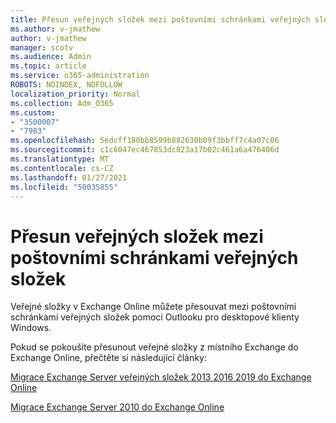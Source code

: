 ```yaml
---
title: Přesun veřejných složek mezi poštovními schránkami veřejných složek
ms.author: v-jmathew
author: v-jmathew
manager: scotv
ms.audience: Admin
ms.topic: article
ms.service: o365-administration
ROBOTS: NOINDEX, NOFOLLOW
localization_priority: Normal
ms.collection: Adm_O365
ms.custom:
- "3500007"
- "7983"
ms.openlocfilehash: 5edcff180bb8599b882630b09f3bbff7c4a07c06
ms.sourcegitcommit: c1c6047ec467853dc823a17b02c461a6a476406d
ms.translationtype: MT
ms.contentlocale: cs-CZ
ms.lasthandoff: 01/27/2021
ms.locfileid: "50035855"
---
```

# <a name="move-public-folders-between-public-folder-mailboxes"></a>Přesun veřejných složek mezi poštovními schránkami veřejných složek

Veřejné složky v Exchange Online můžete přesouvat mezi poštovními schránkami veřejných složek pomocí Outlooku pro desktopové klienty Windows.

Pokud se pokoušíte přesunout veřejné složky z místního Exchange do Exchange Online, přečtěte si následující články:

[Migrace Exchange Server veřejných složek 2013 2016 2019 do Exchange Online](https://aka.ms/ModernPFToEXO)

[Migrace Exchange Server 2010 do Exchange Online](https://aka.ms/LegacyPFToEXO)
